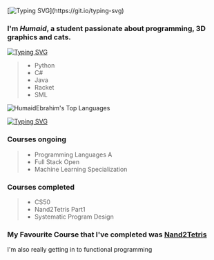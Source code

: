 [![Typing SVG](https://readme-typing-svg.demolab.com?font=Fira+Code&weight=600&size=32&pause=1000&color=FF816F&width=435&lines=Hi+there!)](https://git.io/typing-svg)

### I'm *Humaid*, a student passionate about programming, 3D graphics and cats.

[![Typing SVG](https://readme-typing-svg.demolab.com?font=Fira+Code&size=25&pause=1000&color=8CB6FC&background=FFF4F600&repeat=false&width=435&lines=Languages)](https://git.io/typing-svg)
> - Python
> - C#
> - Java
> - Racket
> - SML

![HumaidEbrahim's Top Languages](https://github-readme-stats.vercel.app/api/top-langs/?username=HumaidEbrahim&theme=tokyonight&show_icons=true&hide_border=true&layout=compact)



[![Typing SVG](https://readme-typing-svg.demolab.com?font=Fira+Code&size=25&pause=1000&color=EFA351&background=FFF4F600&repeat=false&width=435&lines=Projects)](https://git.io/typing-svg)

### Courses ongoing
> - Programming Languages A
>  - Full Stack Open
>  - Machine Learning Specialization

### Courses completed
> - CS50
> - Nand2Tetris Part1
> - Systematic Program Design

### My Favourite Course that I've completed was [Nand2Tetris](https://github.com/HumaidEbrahim/Nand2Tetris)
I'm also really getting in to functional programming
